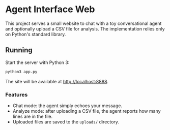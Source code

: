 # Agent Interface Web

This project serves a small website to chat with a toy conversational agent and optionally upload a CSV file for analysis. The implementation relies only on Python's standard library.

## Running

Start the server with Python 3:

```bash
python3 app.py
```

The site will be available at [http://localhost:8888](http://localhost:8888).

### Features

- Chat mode: the agent simply echoes your message.
- Analyze mode: after uploading a CSV file, the agent reports how many lines are in the file.
- Uploaded files are saved to the `uploads/` directory.
